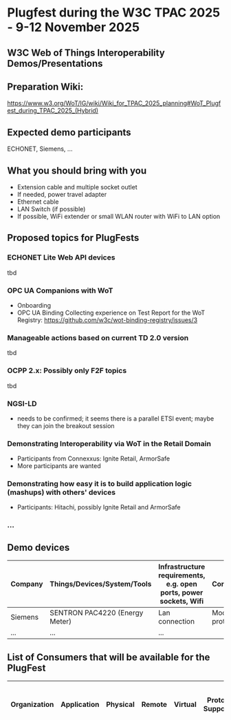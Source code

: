 # Plugfest during the W3C TPAC 2025 - 9-12 November 2025

## W3C Web of Things Interoperability Demos/Presentations

## Preparation Wiki:

https://www.w3.org/WoT/IG/wiki/Wiki_for_TPAC_2025_planning#WoT_Plugfest_during_TPAC_2025_(Hybrid)

## Expected demo participants

ECHONET, Siemens, ...

## What you should bring with you 

* Extension cable and multiple socket outlet
* If needed, power travel adapter
* Ethernet cable
* LAN Switch (if possible)
* If possible, WiFi extender or small WLAN router with WiFi to LAN option


## Proposed topics for PlugFests

### ECHONET Lite Web API devices
tbd
### OPC UA Companions with WoT
  * Onboarding
  * OPC UA Binding Collecting experience on Test Report for the WoT Registry: https://github.com/w3c/wot-binding-registry/issues/3
### Manageable actions based on current TD 2.0 version
tbd
### OCPP 2.x: Possibly only F2F topics
tbd
### NGSI-LD 
* needs to be confirmed; it seems there is a parallel ETSI event; maybe they can join the breakout session
### Demonstrating Interoperability via WoT in the Retail Domain
  * Participants from Connexxus: Ignite Retail, ArmorSafe
  * More participants are wanted
### Demonstrating how easy it is to build application logic (mashups) with others' devices
  * Participants: Hitachi, possibly Ignite Retail and ArmorSafe
###  ...

## Demo devices


| Company   | Things/Devices/System/Tools         | Infrastructure requirements, e.g. open ports, power sockets, Wifi | Comments                 |Contact             |
|-----------|-------------------------------------|-------------------------------------------------------------------|--------------------------|--------------------|
| Siemens   |  SENTRON PAC4220 (Energy Meter)     | Lan connection                                                    | Modbus protocol          |   @sebastiankb     |
| ...       |   ...                               | ...                                                               |                          |                    |




## List of Consumers that will be available for the PlugFest

| Organization     | Application                                   | Physical | Remote | Virtual | Protocol Supported | Infrastructure requirements, e.g., open ports, power sockets, Wifi | Comments                                                     |Contact|
|------------------|-----------------------------------------------|----------|--------|---------|--------------------|-------------------------------------------------------------------|---------------------------------------------------------------|-------|


